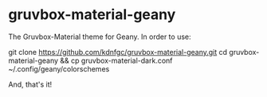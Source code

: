# gruvbox-material-geany
The Gruvbox-Material theme for Geany. In order to use: 

git clone https://github.com/kdnfgc/gruvbox-material-geany.git
cd gruvbox-material-geany && cp gruvbox-material-dark.conf ~/.config/geany/colorschemes


And, that's it!
